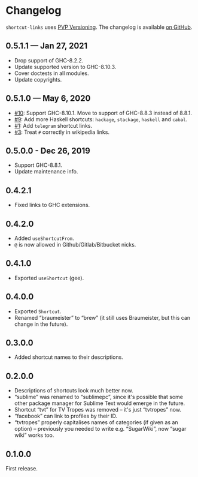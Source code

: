 # Changelog

`shortcut-links` uses [PVP Versioning][1].
The changelog is available [on GitHub][2].

## 0.5.1.1 — Jan 27, 2021

* Drop support of GHC-8.2.2.
* Update supported version to GHC-8.10.3.
* Cover doctests in all modules.
* Update copyrights.

## 0.5.1.0 — May 6, 2020

* [#10](https://github.com/kowainik/shortcut-links/issues/10):
  Support GHC-8.10.1. Move to support of GHC-8.8.3 instead of 8.8.1.
* [#9](https://github.com/kowainik/shortcut-links/issues/9):
  Add more Haskell shortcuts: `hackage`, `stackage`, `haskell` and `cabal`.
* [#1](https://github.com/kowainik/shortcut-links/issues/1):
  Add `telegram` shortcut links.
* [#3](https://github.com/kowainik/shortcut-links/issues/3):
  Treat `#` correctly in wikipedia links.

## 0.5.0.0 - Dec 26, 2019

* Support GHC-8.8.1.
* Update maintenance info.

## 0.4.2.1

* Fixed links to GHC extensions.

## 0.4.2.0

* Added `useShortcutFrom`.
* `@` is now allowed in Github/Gitlab/Bitbucket nicks.

## 0.4.1.0

* Exported `useShortcut` (gee).

## 0.4.0.0

* Exported `Shortcut`.
* Renamed “braumeister” to “brew” (it still uses Braumeister, but this can change in the future).

## 0.3.0.0

* Added shortcut names to their descriptions.

## 0.2.0.0

* Descriptions of shortcuts look much better now.
* “sublime” was renamed to “sublimepc”, since it's possible that some other package manager for Sublime Text would emerge in the future.
* Shortcut “tvt” for TV Tropes was removed – it's just “tvtropes” now.
* “facebook” can link to profiles by their ID.
* “tvtropes” properly capitalises names of categories (if given as an option) – previously you needed to write e.g. “SugarWiki”, now “sugar wiki” works too.

## 0.1.0.0

First release.

[1]: https://pvp.haskell.org
[2]: https://github.com/kowainik/shortcut-links/releases
